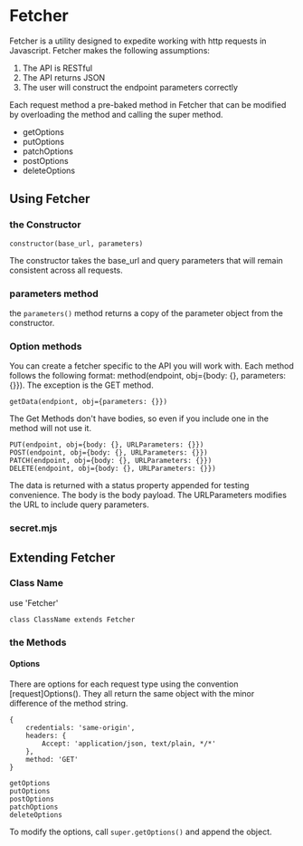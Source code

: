 
# Fetcher

Fetcher is a utility designed to expedite working with http requests in Javascript. Fetcher makes the following assumptions:

1. The API is RESTful
1. The API returns JSON
1. The user will construct the endpoint parameters correctly

Each request method a pre-baked method in Fetcher that can be modified by overloading the method and calling the super method.

- getOptions
- putOptions
- patchOptions
- postOptions
- deleteOptions

## Using Fetcher

### the Constructor

```
constructor(base_url, parameters)
```

The constructor takes the base_url and query parameters that will remain consistent across all requests. 

### parameters method

the `parameters()` method returns a copy of the parameter object from the constructor. 

### Option methods

You can create a fetcher specific to the API you will work with. Each method follows the following format: method(endpoint, obj={body: {}, parameters: {}}). The exception is the GET method.

```
getData(endpiont, obj={parameters: {}})
```

The Get Methods don't have bodies, so even if you include one in the method will not use it.

```
PUT(endpoint, obj={body: {}, URLParameters: {}})
POST(endpoint, obj={body: {}, URLParameters: {}})
PATCH(endpoint, obj={body: {}, URLParameters: {}})
DELETE(endpoint, obj={body: {}, URLParameters: {}})
```

The data is returned with a status property appended for testing convenience. The body is the body payload. The URLParameters modifies the URL to include query parameters.

### secret.mjs




## Extending Fetcher

### Class Name

use 'Fetcher'

```
class ClassName extends Fetcher
```

### the Methods

#### Options

There are options for each request type using the convention [request]Options(). They all return the same object with the minor difference of the method string.

```
{
    credentials: 'same-origin',
    headers: {
        Accept: 'application/json, text/plain, */*'
    },
    method: 'GET'
}
```

```
getOptions
putOptions
postOptions
patchOptions
deleteOptions
```

To modify the options, call `super.getOptions()` and append the object.
